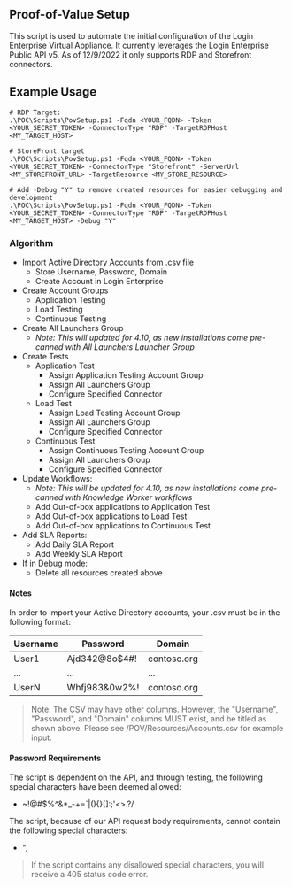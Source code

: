 ## Proof-of-Value Setup

This script is used to automate the initial configuration of the Login Enterprise Virtual Appliance. It currently leverages the Login Enterprise Public API v5. 
As of 12/9/2022 it only supports RDP and Storefront connectors.

## Example Usage
```
# RDP Target:
.\POC\Scripts\PovSetup.ps1 -Fqdn <YOUR_FQDN> -Token <YOUR_SECRET_TOKEN> -ConnectorType "RDP" -TargetRDPHost <MY_TARGET_HOST>

# StoreFront target
.\POC\Scripts\PovSetup.ps1 -Fqdn <YOUR_FQDN> -Token <YOUR_SECRET_TOKEN> -ConnectorType "Storefront" -ServerUrl <MY_STOREFRONT_URL> -TargetResource <MY_STORE_RESOURCE>

# Add -Debug "Y" to remove created resources for easier debugging and development
.\POC\Scripts\PovSetup.ps1 -Fqdn <YOUR_FQDN> -Token <YOUR_SECRET_TOKEN> -ConnectorType "RDP" -TargetRDPHost <MY_TARGET_HOST> -Debug "Y"
```


### Algorithm

* Import Active Directory Accounts from .csv file
    * Store Username, Password, Domain
    * Create Account in Login Enterprise
* Create Account Groups
    * Application Testing
    * Load Testing
    * Continuous Testing
* Create All Launchers Group
    * _Note: This will updated for 4.10, as new installations come pre-canned with All Launchers Launcher Group_
* Create Tests
    * Application Test
        * Assign Application Testing Account Group
        * Assign All Launchers Group
        * Configure Specified Connector
    * Load Test
        * Assign Load Testing Account Group
        * Assign All Launchers Group
        * Configure Specified Connector
    * Continuous Test
        * Assign Continuous Testing Account Group
        * Assign All Launchers Group
        * Configure Specified Connector
* Update Workflows:
    * _Note: This will be updated for 4.10, as new installations come pre-canned with Knowledge Worker workflows_
    * Add Out-of-box applications to Application Test
    * Add Out-of-box applications to Load Test
    * Add Out-of-box applications to Continuous Test
* Add SLA Reports:
    * Add Daily SLA Report 
    * Add Weekly SLA Report
* If in Debug mode:
    * Delete all resources created above

#### Notes

In order to import your Active Directory accounts, your .csv must be in the following format:

| Username    | Password            | Domain           | 
| ----------- | ------------------- |------------------|
| User1       | Ajd342@8o$4#!       | contoso.org      |
| ...         | ...                 | ...              |
| UserN       | Whfj983&0w2%!       | contoso.org      |

> Note: The CSV may have other columns. However, the "Username", "Password", and "Domain" columns MUST exist, and be titled as shown above. Please see /POV/Resources/Accounts.csv for example input.

#### Password Requirements

The script is dependent on the API, and through testing, the following special characters have been deemed allowed:
* ~!@#$%^&*_-+=`|\(){}[]:;'<>.?/

The script, because of our API request body requirements, cannot contain the following special characters:
* ",

> If the script contains any disallowed special characters, you will receive a 405 status code error.
